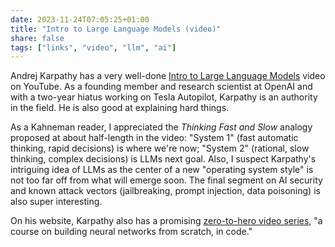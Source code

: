 ```yaml
---
date: 2023-11-24T07:05:25+01:00
title: "Intro to Large Language Models (video)"
share: false
tags: ["links", "video", "llm", "ai"]
---
```

Andrej Karpathy has a very well-done [Intro to Large Language Models](https://youtu.be/zjkBMFhNj_g?si=5tJNFaDcK-FBWnWK)
video on YouTube. As a founding member and research scientist at OpenAI and with a two-year hiatus working on Tesla
Autopilot, Karpathy is an authority in the field. He is also good at explaining hard things.

As a Kahneman reader, I appreciated the *Thinking Fast and Slow* analogy proposed at about half-length in the video:
"System 1" (fast automatic thinking, rapid decisions) is where we're now; "System 2" (rational, slow thinking, complex
decisions) is LLMs next goal. Also, I suspect Karpathy's intriguing idea of LLMs as the center of a new "operating
system style" is not too far off from what will emerge soon. The final segment on AI security and known attack vectors
(jailbreaking, prompt injection, data poisoning) is also super interesting.

On his website, Karpathy also has a promising [zero-to-hero video series](https://karpathy.ai/zero-to-hero.html), "a
course on building neural networks from scratch, in code."



 [rss]: https://nicolaiarocci.com/index.xml
 [m]: https://fosstodon.org/@nicola
 [nl]: https://buttondown.email/nicolaiarocci
